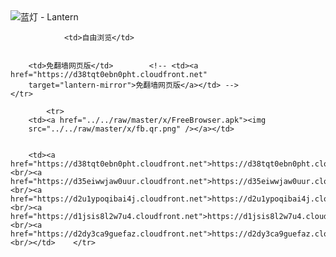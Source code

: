 

<img src="../../raw/master/x/8e0a2b81.c82003be.LanternYellow2.png" alt="蓝灯 - Lantern"/>
<table>
    <tr>
                
                <td>自由浏览</td>
        
        
        <td>免翻墙网页版</td>        <!-- <td><a href="https://d38tqt0ebn0pht.cloudfront.net"
        target="lantern-mirror">免翻墙网页版</a></td> -->
    </tr>
    
            <tr>
        <td><a href="../../raw/master/x/FreeBrowser.apk"><img
        src="../../raw/master/x/fb.qr.png" /></a></td>

        
        <td><a href="https://d38tqt0ebn0pht.cloudfront.net">https://d38tqt0ebn0pht.cloudfront.net</a><br/><a href="https://d35eiwwjaw0uur.cloudfront.net">https://d35eiwwjaw0uur.cloudfront.net</a><br/><a href="https://d2u1ypoqibai4j.cloudfront.net">https://d2u1ypoqibai4j.cloudfront.net</a><br/><a href="https://d1jsis8l2w7u4.cloudfront.net">https://d1jsis8l2w7u4.cloudfront.net</a><br/><a href="https://d2dy3ca9guefaz.cloudfront.net">https://d2dy3ca9guefaz.cloudfront.net</a><br/></td>    </tr>
</table>
